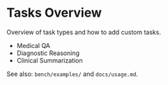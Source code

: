 # Tasks Overview

Overview of task types and how to add custom tasks.

- Medical QA
- Diagnostic Reasoning
- Clinical Summarization

See also: `bench/examples/` and `docs/usage.md`.
